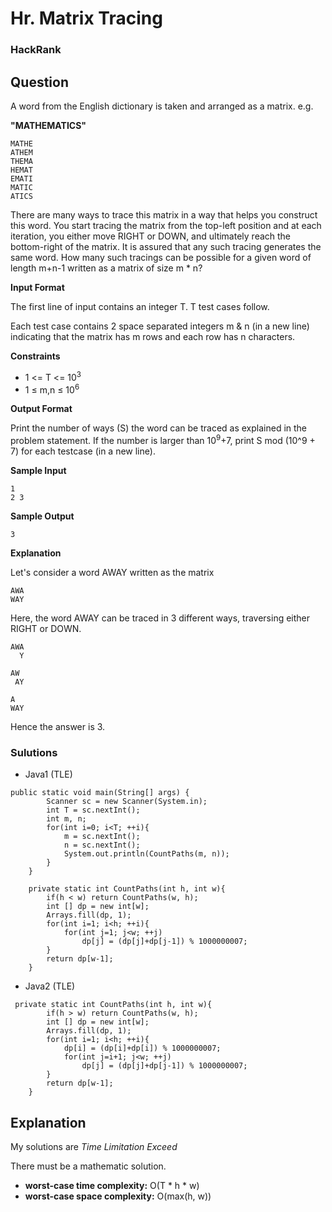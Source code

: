 # Hr. Matrix Tracing

### HackRank

## Question

A word from the English dictionary is taken and arranged as a matrix. e.g. 

**"MATHEMATICS"**
```
MATHE  
ATHEM  
THEMA  
HEMAT  
EMATI  
MATIC  
ATICS  
```

There are many ways to trace this matrix in a way that helps you construct this word. You start tracing the matrix from the top-left position and at each iteration, you either move RIGHT or DOWN, and ultimately reach the bottom-right of the matrix. It is assured that any such tracing generates the same word. How many such tracings can be possible for a given word of length m+n-1 written as a matrix of size m * n?

**Input Format**

The first line of input contains an integer T. T test cases follow. 

Each test case contains 2 space separated integers m & n (in a new line) indicating that the matrix has m rows and each row has n characters.

**Constraints** 

* 1 <= T <= 10<sup>3</sup>
* 1 ≤ m,n ≤ 10<sup>6</sup>

**Output Format** 

Print the number of ways (S) the word can be traced as explained in the problem statement. If the number is larger than 10<sup>9</sup>+7, 
print S mod (10^9 + 7) for each testcase (in a new line).

**Sample Input**
```
1
2 3
```

**Sample Output**
```
3
```

**Explanation**

Let's consider a word AWAY written as the matrix
```
AWA
WAY
```

Here, the word AWAY can be traced in 3 different ways, traversing either RIGHT or DOWN.
```
AWA
  Y

AW
 AY

A
WAY
```

Hence the answer is 3.

### Sulutions

* Java1 (TLE)
```
public static void main(String[] args) {
        Scanner sc = new Scanner(System.in);
        int T = sc.nextInt();
        int m, n;
        for(int i=0; i<T; ++i){
            m = sc.nextInt();
            n = sc.nextInt();
            System.out.println(CountPaths(m, n));
        }
    }
    
    private static int CountPaths(int h, int w){
        if(h < w) return CountPaths(w, h);
        int [] dp = new int[w];
        Arrays.fill(dp, 1);
        for(int i=1; i<h; ++i){
            for(int j=1; j<w; ++j)
                dp[j] = (dp[j]+dp[j-1]) % 1000000007;
        }
        return dp[w-1];
    }
```

* Java2 (TLE)
```
 private static int CountPaths(int h, int w){
        if(h > w) return CountPaths(w, h);
        int [] dp = new int[w];
        Arrays.fill(dp, 1);
        for(int i=1; i<h; ++i){
            dp[i] = (dp[i]+dp[i]) % 1000000007;
            for(int j=i+1; j<w; ++j)
                dp[j] = (dp[j]+dp[j-1]) % 1000000007;
        }
        return dp[w-1];
    }
```

## Explanation

My solutions are *Time Limitation Exceed*

There must be a mathematic solution.

* **worst-case time complexity:** O(T * h * w)
* **worst-case space complexity:** O(max(h, w))